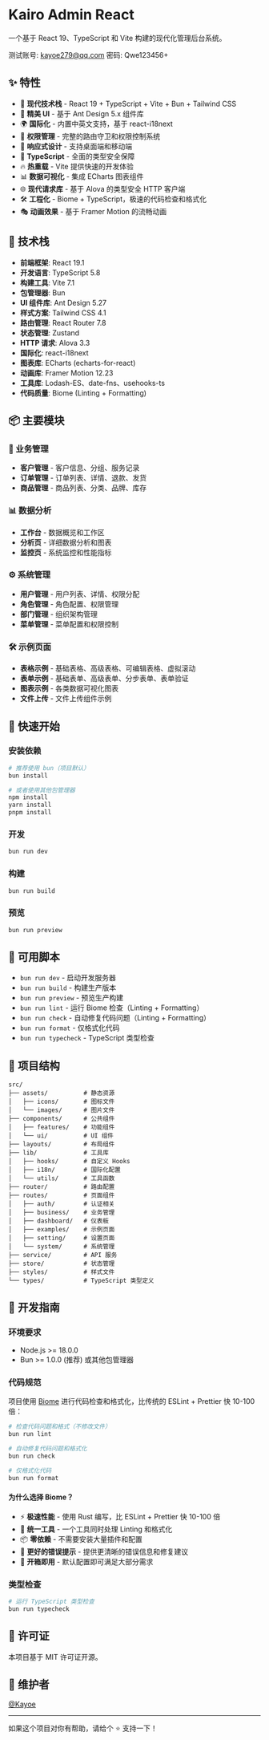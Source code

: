 # Kairo Admin React

一个基于 React 19、TypeScript 和 Vite 构建的现代化管理后台系统。

测试账号: kayoe279@qq.com  密码: Qwe123456+

## ✨ 特性

- 🚀 **现代技术栈** - React 19 + TypeScript + Vite + Bun + Tailwind CSS
- 🎨 **精美 UI** - 基于 Ant Design 5.x 组件库
- 🌍 **国际化** - 内置中英文支持，基于 react-i18next
- 🔐 **权限管理** - 完整的路由守卫和权限控制系统
- 📱 **响应式设计** - 支持桌面端和移动端
- 🎯 **TypeScript** - 全面的类型安全保障
- 🔥 **热重载** - Vite 提供快速的开发体验
- 📊 **数据可视化** - 集成 ECharts 图表组件
- 🌐 **现代请求库** - 基于 Alova 的类型安全 HTTP 客户端
- 🛠️ **工程化** - Biome + TypeScript，极速的代码检查和格式化
- 🎭 **动画效果** - 基于 Framer Motion 的流畅动画

## 🚀 技术栈

- **前端框架**: React 19.1
- **开发语言**: TypeScript 5.8
- **构建工具**: Vite 7.1
- **包管理器**: Bun
- **UI 组件库**: Ant Design 5.27
- **样式方案**: Tailwind CSS 4.1
- **路由管理**: React Router 7.8
- **状态管理**: Zustand
- **HTTP 请求**: Alova 3.3
- **国际化**: react-i18next
- **图表库**: ECharts (echarts-for-react)
- **动画库**: Framer Motion 12.23
- **工具库**: Lodash-ES、date-fns、usehooks-ts
- **代码质量**: Biome (Linting + Formatting)

## 📦 主要模块

### 🏢 业务管理

- **客户管理** - 客户信息、分组、服务记录
- **订单管理** - 订单列表、详情、退款、发货
- **商品管理** - 商品列表、分类、品牌、库存

### 📊 数据分析

- **工作台** - 数据概览和工作区
- **分析页** - 详细数据分析和图表
- **监控页** - 系统监控和性能指标

### ⚙️ 系统管理

- **用户管理** - 用户列表、详情、权限分配
- **角色管理** - 角色配置、权限管理
- **部门管理** - 组织架构管理
- **菜单管理** - 菜单配置和权限控制

### 🛠️ 示例页面

- **表格示例** - 基础表格、高级表格、可编辑表格、虚拟滚动
- **表单示例** - 基础表单、高级表单、分步表单、表单验证
- **图表示例** - 各类数据可视化图表
- **文件上传** - 文件上传组件示例

## 🚀 快速开始

### 安装依赖

```bash
# 推荐使用 bun（项目默认）
bun install

# 或者使用其他包管理器
npm install
yarn install
pnpm install
```

### 开发

```bash
bun run dev
```

### 构建

```bash
bun run build
```

### 预览

```bash
bun run preview
```

## 📜 可用脚本

- `bun run dev` - 启动开发服务器
- `bun run build` - 构建生产版本
- `bun run preview` - 预览生产构建
- `bun run lint` - 运行 Biome 检查（Linting + Formatting）
- `bun run check` - 自动修复代码问题（Linting + Formatting）
- `bun run format` - 仅格式化代码
- `bun run typecheck` - TypeScript 类型检查

## 📁 项目结构

```
src/
├── assets/          # 静态资源
│   ├── icons/       # 图标文件
│   └── images/      # 图片文件
├── components/      # 公共组件
│   ├── features/    # 功能组件
│   └── ui/          # UI 组件
├── layouts/         # 布局组件
├── lib/             # 工具库
│   ├── hooks/       # 自定义 Hooks
│   ├── i18n/        # 国际化配置
│   └── utils/       # 工具函数
├── router/          # 路由配置
├── routes/          # 页面组件
│   ├── auth/        # 认证相关
│   ├── business/    # 业务管理
│   ├── dashboard/   # 仪表板
│   ├── examples/    # 示例页面
│   ├── setting/     # 设置页面
│   └── system/      # 系统管理
├── service/         # API 服务
├── store/           # 状态管理
├── styles/          # 样式文件
└── types/           # TypeScript 类型定义
```

## 🔧 开发指南

### 环境要求

- Node.js >= 18.0.0
- Bun >= 1.0.0 (推荐) 或其他包管理器

### 代码规范

项目使用 [Biome](https://biomejs.dev/) 进行代码检查和格式化，比传统的 ESLint + Prettier 快 10-100 倍：

```bash
# 检查代码问题和格式（不修改文件）
bun run lint

# 自动修复代码问题和格式化
bun run check

# 仅格式化代码
bun run format
```

#### 为什么选择 Biome？

- ⚡️ **极速性能** - 使用 Rust 编写，比 ESLint + Prettier 快 10-100 倍
- 🔧 **统一工具** - 一个工具同时处理 Linting 和格式化
- 📦 **零依赖** - 不需要安装大量插件和配置
- 🎨 **更好的错误提示** - 提供更清晰的错误信息和修复建议
- 🔄 **开箱即用** - 默认配置即可满足大部分需求

### 类型检查

```bash
# 运行 TypeScript 类型检查
bun run typecheck
```

## 📄 许可证

本项目基于 MIT 许可证开源。

## 👥 维护者

[@Kayoe](https://github.com/kayoe279)

---

如果这个项目对你有帮助，请给个 ⭐️ 支持一下！
